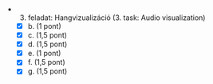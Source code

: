 - 3. feladat: Hangvizualizáció (3. task: Audio visualization)
    + [x] b. (1 pont)
    + [x] c. (1,5 pont)
    + [x] d. (1,5 pont)
    + [x] e. (1 pont)
    + [x] f. (1,5 pont)
    + [x] g. (1,5 pont)